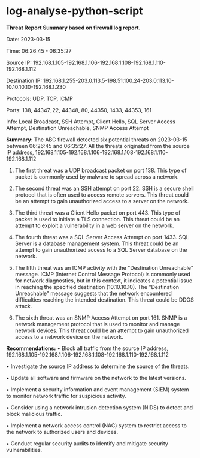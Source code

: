# log-analyse-python-script

**Threat Report Summary based on firewall log report.**

Date: 2023-03-15

Time: 06:26:45 - 06:35:27

Source IP: 192.168.1.105-192.168.1.106-192.168.1.108-192.168.1.110-192.168.1.112

Destination IP: 192.168.1.255-203.0.113.5-198.51.100.24-203.0.113.10-10.10.10.10-192.168.1.230

Protocols: UDP, TCP, ICMP

Ports: 138, 44347, 22, 44348, 80, 44350, 1433, 44353, 161

Info: Local Broadcast, SSH Attempt, Client Hello, SQL Server Access Attempt, Destination Unreachable, SNMP Access Attempt

**Summary:**
The ABC firewall detected six potential threats on 2023-03-15 between 06:26:45 and 06:35:27. All the threats originated from the source IP address, 192.168.1.105-192.168.1.106-192.168.1.108-192.168.1.110-192.168.1.112

1.	The first threat was a UDP broadcast packet on port 138. This type of packet is commonly used by malware to spread across a network.

2.	The second threat was an SSH attempt on port 22. SSH is a secure shell protocol that is often used to access remote servers. This threat could be an attempt to gain unauthorized access to a server on the network.

3.	The third threat was a Client Hello packet on port 443. This type of packet is used to initiate a TLS connection. This threat could be an attempt to exploit a vulnerability in a web server on the network.

4.	The fourth threat was a SQL Server Access Attempt on port 1433. SQL Server is a database management system. This threat could be an attempt to gain unauthorized access to a SQL Server database on the network.

5.	The fifth threat was an ICMP activity with the "Destination Unreachable" message. ICMP (Internet Control Message Protocol) is commonly used for network diagnostics, but in this context, it indicates a potential issue in reaching the specified destination (10.10.10.10). The "Destination Unreachable" message suggests that the network encountered difficulties reaching the intended destination. This threat could be DDOS attack.

6.	The sixth threat was an SNMP Access Attempt on port 161. SNMP is a network management protocol that is used to monitor and manage network devices. This threat could be an attempt to gain unauthorized access to a network device on the network.


**Recommendations:**
•	Block all traffic from the source IP address, 192.168.1.105-192.168.1.106-192.168.1.108-192.168.1.110-192.168.1.112

•	Investigate the source IP address to determine the source of the threats.

•	Update all software and firmware on the network to the latest versions.

•	Implement a security information and event management (SIEM) system to monitor network traffic for suspicious activity.

•	Consider using a network intrusion detection system (NIDS) to detect and block malicious traffic.

•	Implement a network access control (NAC) system to restrict access to the network to authorized users and devices.

•	Conduct regular security audits to identify and mitigate security vulnerabilities.

